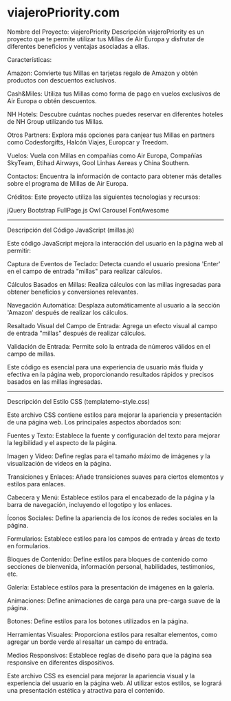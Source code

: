 # viajeroPriority.com

Nombre del Proyecto: viajeroPriority
Descripción
viajeroPriority es un proyecto que te permite utilizar tus Millas de Air Europa y disfrutar de diferentes beneficios y ventajas asociadas a ellas.

Características:

Amazon: Convierte tus Millas en tarjetas regalo de Amazon y obtén productos con descuentos exclusivos.

Cash&Miles: Utiliza tus Millas como forma de pago en vuelos exclusivos de Air Europa o obtén descuentos.

NH Hotels: Descubre cuántas noches puedes reservar en diferentes hoteles de NH Group utilizando tus Millas.

Otros Partners: Explora más opciones para canjear tus Millas en partners como Codesforgifts, Halcón Viajes, Europcar y Treedom.

Vuelos: Vuela con Millas en compañías como Air Europa, Compañías SkyTeam, Etihad Airways, Gool Linhas Aereas y China Southern.

Contactos: Encuentra la información de contacto para obtener más detalles sobre el programa de Millas de Air Europa.

Créditos:
Este proyecto utiliza las siguientes tecnologías y recursos:

jQuery
Bootstrap
FullPage.js
Owl Carousel
FontAwesome

------------------------------------------------------------------------------------------------------------------------------------------------------------------------------------------------------------------------------

Descripción del Código JavaScript (millas.js)

Este código JavaScript mejora la interacción del usuario en la página web al permitir:

Captura de Eventos de Teclado: Detecta cuando el usuario presiona 'Enter' en el campo de entrada "millas" para realizar cálculos.

Cálculos Basados en Millas: Realiza cálculos con las millas ingresadas para obtener beneficios y conversiones relevantes.

Navegación Automática: Desplaza automáticamente al usuario a la sección 'Amazon' después de realizar los cálculos.

Resaltado Visual del Campo de Entrada: Agrega un efecto visual al campo de entrada "millas" después de realizar cálculos.

Validación de Entrada: Permite solo la entrada de números válidos en el campo de millas.

Este código es esencial para una experiencia de usuario más fluida y efectiva en la página web, proporcionando resultados rápidos y precisos basados en las millas ingresadas.

------------------------------------------------------------------------------------------------------------------------------------------------------------------------------------------------------------------------------

Descripción del Estilo CSS (templatemo-style.css)


Este archivo CSS contiene estilos para mejorar la apariencia y presentación de una página web. Los principales aspectos abordados son:

Fuentes y Texto: Establece la fuente y configuración del texto para mejorar la legibilidad y el aspecto de la página.

Imagen y Video: Define reglas para el tamaño máximo de imágenes y la visualización de videos en la página.

Transiciones y Enlaces: Añade transiciones suaves para ciertos elementos y estilos para enlaces.

Cabecera y Menú: Establece estilos para el encabezado de la página y la barra de navegación, incluyendo el logotipo y los enlaces.

Íconos Sociales: Define la apariencia de los íconos de redes sociales en la página.

Formularios: Establece estilos para los campos de entrada y áreas de texto en formularios.

Bloques de Contenido: Define estilos para bloques de contenido como secciones de bienvenida, información personal, habilidades, testimonios, etc.

Galería: Establece estilos para la presentación de imágenes en la galería.

Animaciones: Define animaciones de carga para una pre-carga suave de la página.

Botones: Define estilos para los botones utilizados en la página.

Herramientas Visuales: Proporciona estilos para resaltar elementos, como agregar un borde verde al resaltar un campo de entrada.

Medios Responsivos: Establece reglas de diseño para que la página sea responsive en diferentes dispositivos.

Este archivo CSS es esencial para mejorar la apariencia visual y la experiencia del usuario en la página web. Al utilizar estos estilos, se logrará una presentación estética y atractiva para el contenido.


